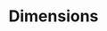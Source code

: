 ---
bigquery: https://console.cloud.google.com/bigquery?p=covid-19-dimensions-ai&page=table&d=data&t=publications
contributors: Digital Science, https://www.digital-science.com/
cost: Free for personal, non-commercial use.
description: Dimensions contains more than 100 million publications, ranging from
  articles published in scholarly journals, books and book chapters, to preprints
  and conference proceedings. All publications are contextualized with linked data
  sets, funding, publications, patents, clinical trials, and policy documents. You
  can also view associated categories, funders, institutions, and researcher profiles.
documentation: https://docs.dimensions.ai/bigquery/index.html
last_edit: Mon, 04 Apr 2022 19:04:00 GMT
location: https://www.dimensions.ai/products/free/
maintained_by: Digital Science, https://www.digital-science.com/
schema_fields: '[''original_title'', ''brief_title'', ''publication_date'', ''volume'',
  ''resulting_publication_doi'', ''associated_publication_id'', ''funding_chf'', ''funding_nzd'',
  ''publication_ids'', ''issue'', ''phase'', ''original_assignee'', ''category_bra'',
  ''family_count'', ''filing_year'', ''book_series_title'', ''subtitles'', ''acronyms'',
  ''research_org_country_names'', ''mesh_terms'', ''citations'', ''gender'', ''category_sdg'',
  ''established'', ''associated_grant_ids'', ''repository_name'', ''date'', ''publisher'',
  ''category_icrp_ct'', ''assignee_orgs'', ''conference'', ''research_orgs'', ''email_address'',
  ''researcher_ids'', ''associated_publication_pmid'', ''category_hrcs_rac'', ''research_org_state_names'',
  ''abstract'', ''granted_date'', ''publication_year'', ''type'', ''description'',
  ''arxiv_id'', ''research_org_state_codes'', ''interventions'', ''investigators'',
  ''funding_gbp'', ''family_id'', ''citation_string'', ''category_hrcs_hc'', ''funding_usd'',
  ''funding_jpy'', ''acronym'', ''pmcid'', ''open_access_categories'', ''organisation_details'',
  ''family_members_ids'', ''granted_year'', ''funder_countries'', ''current_assignee'',
  ''legal_events'', ''category_hra'', ''repository_id'', ''title'', ''mesh_headings'',
  ''year'', ''external_ids'', ''journal_lists'', ''resulting_publication_ids'', ''kind'',
  ''funder_orgs'', ''links'', ''pages'', ''date_normal'', ''end_year'', ''reference_ids'',
  ''proceedings_title'', ''patent_ids'', ''category_rcdc'', ''funding_cny'', ''relationships'',
  ''funder_org_countries'', ''expiration_date'', ''original_assignee_countries'',
  ''license'', ''funder_org_acronyms'', ''priority_date'', ''filing_status'', ''date_modified'',
  ''associated_publication_arxiv_id'', ''funding_currency'', ''filing_date'', ''authors'',
  ''foa_number'', ''supporting_grant_ids'', ''metrics'', ''funding_details'', ''doi'',
  ''priority_year'', ''eisbn'', ''cpc'', ''associated_publication_doi'', ''end_date'',
  ''embargo_date'', ''start_year'', ''concepts'', ''funder_org'', ''date_online'',
  ''current_assignee_orgs'', ''original_abstract'', ''open_access_categories_v2'',
  ''pmid'', ''clinical_trial_ids'', ''research_org_cities'', ''funding_eur'', ''ipcr'',
  ''date_imported_gbq'', ''active_years'', ''jurisdiction'', ''cited_by_ids'', ''funding_cad'',
  ''original_assignee_orgs'', ''category_icrp_cso'', ''research_org_city_names'',
  ''current_assignee_countries'', ''grant_number'', ''name'', ''expiration_year'',
  ''funding_amount'', ''status'', ''labels'', ''conditions'', ''date_inserted'', ''funding_aud'',
  ''acknowledgements'', ''book_title'', ''application_number'', ''inventor_names'',
  ''repository_url'', ''citations_count'', ''wikipedia_url'', ''funder_org_state_codes'',
  ''funder_org_cities'', ''aliases'', ''date_print'', ''parent_id'', ''language'',
  ''registry'', ''start_date'', ''category_for'', ''research_org_countries'', ''linkout'',
  ''isbn'', ''assignee_countries'', ''journal'', ''source_id'', ''id'', ''address'',
  ''category_uoa'', ''types'', ''created_date'', ''legal_status'', ''editors'', ''altmetrics'',
  ''categories'']'
shortname: dimensions
tags:
- scholarly literature
- patents
- funding
- clinical trials
- academic profiles
terms_of_use: 'Use of both the Dimensions COVID-19 dataset and full Dimensions dataset
  are subject to the Dimensions Terms of use: https://www.dimensions.ai/policies-terms-legal '
title: Dimensions
uuid: dcff88bd-fe6b-4fdb-8159-809bf9d7bc1c
---